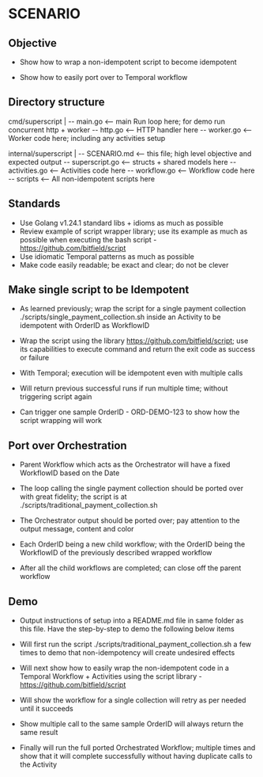 # SCENARIO

## Objective

- Show how to wrap a non-idempotent script to become idempotent

- Show how to easily port over to Temporal workflow

## Directory structure

cmd/superscript |
    -- main.go <-- main Run loop here; for demo run concurrent http + worker
    -- http.go <-- HTTP handler here
    -- worker.go <-- Worker code here; including any activities setup

internal/superscript |
    -- SCENARIO.md <-- this file; high level objective and expected output
    -- superscript.go <-- structs + shared models here 
    -- activities.go <-- Activities code here 
    -- workflow.go <-- Workflow code here
    -- scripts <-- All non-idempotent scripts here

## Standards

  - Use Golang v1.24.1 standard libs + idioms as much as possible
  - Review example of script wrapper library; use its example as much as possible when executing the bash script - https://github.com/bitfield/script
  - Use idiomatic Temporal patterns as much as possible
  - Make code easily readable; be exact and clear; do not be clever

## Make single script to be Idempotent

- As learned previously; wrap the script for a single payment collection 
  ./scripts/single_payment_collection.sh inside an Activity to be idempotent with OrderID as WorkflowID

- Wrap the script using the library https://github.com/bitfield/script; use its capabilities to execute
  command and return the exit code as success or failure

- With Temporal; execution will be idempotent even with multiple calls

- Will return previous successful runs if run multiple time; without triggering script again

- Can trigger one sample OrderID - ORD-DEMO-123 to show how the script wrapping will work

## Port over Orchestration 

- Parent Workflow which acts as the Orchestrator will have a fixed WorkflowID based on the Date

- The loop calling the single payment collection should be ported over with great fidelity; 
  the script is at ./scripts/traditional_payment_collection.sh

- The Orchestrator output should be ported over; pay attention to the output message, content and color

- Each OrderID being a new child workflow; with the OrderID being the WorkflowID of the previously 
  described wrapped workflow

- After all the child workflows are completed; can close off the parent workflow


## Demo

- Output instructions of setup into a README.md file in same folder as this file.  Have the step-by-step to demo the following below items

- Will first run the script ./scripts/traditional_payment_collection.sh a few times to demo that 
  non-idempotency will create undesired effects

- Will next show how to easily wrap the non-idempotent code in a Temporal Workflow + Activities 
  using the script library - https://github.com/bitfield/script

- Will show the workflow for a single collection will retry as per needed until it succeeds 

- Show multiple call to the same sample OrderID will always return the same result

- Finally will run the full ported Orchestrated Workflow; multiple times and show that it will 
  complete successfully without having duplicate calls to the Activity 

